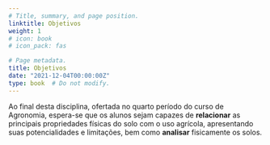 ```yaml
---
# Title, summary, and page position.
linktitle: Objetivos
weight: 1
# icon: book
# icon_pack: fas

# Page metadata.
title: Objetivos
date: "2021-12-04T00:00:00Z"
type: book  # Do not modify.
---
```


<!-- FI64C Física do Solo -->

Ao final desta disciplina, ofertada no quarto período do curso de Agronomia, espera-se que os alunos sejam capazes de __relacionar__ as principais propriedades físicas do solo com o uso agrícola, apresentando suas potencialidades e limitações, bem como __analisar__ fisicamente os solos.

